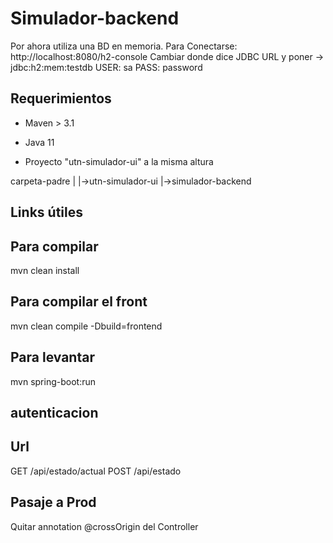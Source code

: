 # Simulador-backend 
Por ahora utiliza una BD en memoria.
  Para Conectarse: http://localhost:8080/h2-console
  Cambiar donde dice JDBC URL y poner -> jdbc:h2:mem:testdb
  USER: sa
  PASS: password

## Requerimientos
- Maven > 3.1
- Java 11

- Proyecto "utn-simulador-ui" a la misma altura

carpeta-padre
|
|->utn-simulador-ui
|->simulador-backend



## Links útiles

## Para compilar 
mvn clean install

## Para compilar el front
mvn clean compile -Dbuild=frontend

## Para levantar
mvn spring-boot:run

## autenticacion

## Url
GET /api/estado/actual
POST /api/estado  

## Pasaje a Prod
Quitar annotation @crossOrigin del Controller
